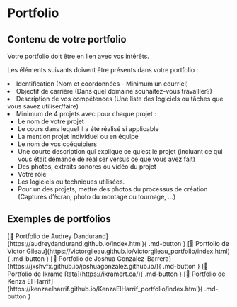 # Portfolio


<h2>Contenu de votre portfolio</h2>
Votre portfolio doit être en lien avec vos intérêts. 

Les éléments suivants doivent être présents dans votre portfolio :
<li>Identification (Nom et coordonnées - Minimum un courriel)</li>
<li>Objectif de carrière (Dans quel domaine souhaitez-vous travailler?)</li>
<li>Description de vos compétences (Une liste des logiciels ou tâches que vous savez utiliser/faire)</li>
<li>Minimum de 4 projets avec pour chaque projet :<ul><li>Le nom de votre projet</li><li>Le cours dans lequel il a été réalisé si applicable</li><li>La mention projet individuel ou en équipe</li><li>Le nom de vos coéquipiers</li><li>Une courte description qui explique ce qu’est le projet (incluant ce qui vous était demandé de réaliser versus ce que vous avez fait)</li><li>Des photos, extraits sonores ou vidéo du projet</li><li>Votre rôle</li><li>Les logiciels ou techniques utilisées.</li><li>Pour un des projets, mettre des photos du processus de création (Captures d’écran, photo du montage ou tournage, …)</li></ul></li>


<h2>Exemples de portfolios</h2>
[💼 Portfolio de Audrey Dandurand](https://audreydandurand.github.io/index.html){ .md-button }     
[💼 Portfolio de Victor Gileau](https://victorgileau.github.io/victorgileau_portfolio/index.html){ .md-button }         
[💼 Portfolio de Joshua Gonzalez-Barrera](https://jxshvfx.github.io/joshuagonzalez.github.io/){ .md-button }     
[💼 Portfolio de Ikrame Rata](https://ikramert.ca/){ .md-button }     
[💼 Portfolio de Kenza El Harrif](https://kenzaelharrif.github.io/KenzaElHarrif_portfolio/index.html){ .md-button }      
